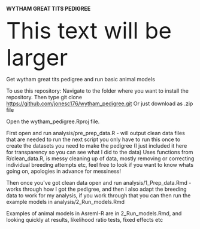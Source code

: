 <b>WYTHAM GREAT TITS PEDIGREE</b>

<span style="font-size:60px;">This text will be larger</span>

Get wytham great tits pedigree and run basic animal models

To use this repository:
Navigate to the folder where you want to install the repository. Then type git clone https://github.com/jonesc176/wytham_pedigree.git
Or just download as .zip file

Open the wytham_pedigree.Rproj file. 

First open and run analysis/pre_prep_data.R - will output clean data files that are needed to run the next script
you only have to run this once to create the datasets you need to make the pedigree (I just included it here for transparency so you can see what I did to the data)
Uses functions from R/clean_data.R, is messy cleaning up of data, mostly removing or correcting individual breeding attempts etc, feel free to look if you want to know whats going on, apologies in advance for messiness!

Then once you've got clean data open and run analysis/1_Prep_data.Rmd - works through how I got the pedigree, and then I also adapt the breeding data to work for my analysis, if you work through that you can then run the example models in analysis/2_Run_models.Rmd

Examples of animal models in Asreml-R are in 2_Run_models.Rmd, and looking quickly at results, likelihood ratio tests, fixed effects etc 

